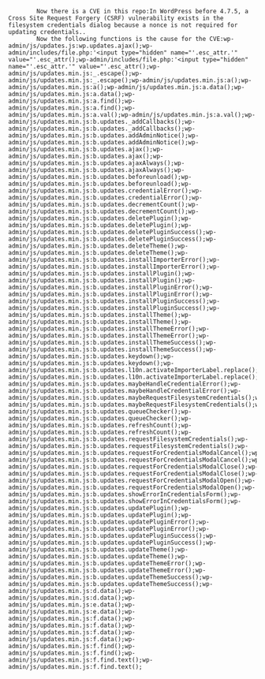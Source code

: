 
            Now there is a CVE in this repo:In WordPress before 4.7.5, a Cross Site Request Forgery (CSRF) vulnerability exists in the filesystem credentials dialog because a nonce is not required for updating credentials..
            Now the following functions is the cause for the CVE:wp-admin/js/updates.js:wp.updates.ajax();wp-admin/includes/file.php:'<input type="hidden" name="'.esc_attr.'" value="'.esc_attr();wp-admin/includes/file.php:'<input type="hidden" name="'.esc_attr.'" value="'.esc_attr();wp-admin/js/updates.min.js:_.escape();wp-admin/js/updates.min.js:_.escape();wp-admin/js/updates.min.js:a();wp-admin/js/updates.min.js:a();wp-admin/js/updates.min.js:a.data();wp-admin/js/updates.min.js:a.data();wp-admin/js/updates.min.js:a.find();wp-admin/js/updates.min.js:a.find();wp-admin/js/updates.min.js:a.val();wp-admin/js/updates.min.js:a.val();wp-admin/js/updates.min.js:b.updates._addCallbacks();wp-admin/js/updates.min.js:b.updates._addCallbacks();wp-admin/js/updates.min.js:b.updates.addAdminNotice();wp-admin/js/updates.min.js:b.updates.addAdminNotice();wp-admin/js/updates.min.js:b.updates.ajax();wp-admin/js/updates.min.js:b.updates.ajax();wp-admin/js/updates.min.js:b.updates.ajaxAlways();wp-admin/js/updates.min.js:b.updates.ajaxAlways();wp-admin/js/updates.min.js:b.updates.beforeunload();wp-admin/js/updates.min.js:b.updates.beforeunload();wp-admin/js/updates.min.js:b.updates.credentialError();wp-admin/js/updates.min.js:b.updates.credentialError();wp-admin/js/updates.min.js:b.updates.decrementCount();wp-admin/js/updates.min.js:b.updates.decrementCount();wp-admin/js/updates.min.js:b.updates.deletePlugin();wp-admin/js/updates.min.js:b.updates.deletePlugin();wp-admin/js/updates.min.js:b.updates.deletePluginSuccess();wp-admin/js/updates.min.js:b.updates.deletePluginSuccess();wp-admin/js/updates.min.js:b.updates.deleteTheme();wp-admin/js/updates.min.js:b.updates.deleteTheme();wp-admin/js/updates.min.js:b.updates.installImporterError();wp-admin/js/updates.min.js:b.updates.installImporterError();wp-admin/js/updates.min.js:b.updates.installPlugin();wp-admin/js/updates.min.js:b.updates.installPlugin();wp-admin/js/updates.min.js:b.updates.installPluginError();wp-admin/js/updates.min.js:b.updates.installPluginError();wp-admin/js/updates.min.js:b.updates.installPluginSuccess();wp-admin/js/updates.min.js:b.updates.installPluginSuccess();wp-admin/js/updates.min.js:b.updates.installTheme();wp-admin/js/updates.min.js:b.updates.installTheme();wp-admin/js/updates.min.js:b.updates.installThemeError();wp-admin/js/updates.min.js:b.updates.installThemeError();wp-admin/js/updates.min.js:b.updates.installThemeSuccess();wp-admin/js/updates.min.js:b.updates.installThemeSuccess();wp-admin/js/updates.min.js:b.updates.keydown();wp-admin/js/updates.min.js:b.updates.keydown();wp-admin/js/updates.min.js:b.updates.l10n.activateImporterLabel.replace();wp-admin/js/updates.min.js:b.updates.l10n.activateImporterLabel.replace();wp-admin/js/updates.min.js:b.updates.maybeHandleCredentialError();wp-admin/js/updates.min.js:b.updates.maybeHandleCredentialError();wp-admin/js/updates.min.js:b.updates.maybeRequestFilesystemCredentials();wp-admin/js/updates.min.js:b.updates.maybeRequestFilesystemCredentials();wp-admin/js/updates.min.js:b.updates.queueChecker();wp-admin/js/updates.min.js:b.updates.queueChecker();wp-admin/js/updates.min.js:b.updates.refreshCount();wp-admin/js/updates.min.js:b.updates.refreshCount();wp-admin/js/updates.min.js:b.updates.requestFilesystemCredentials();wp-admin/js/updates.min.js:b.updates.requestFilesystemCredentials();wp-admin/js/updates.min.js:b.updates.requestForCredentialsModalCancel();wp-admin/js/updates.min.js:b.updates.requestForCredentialsModalCancel();wp-admin/js/updates.min.js:b.updates.requestForCredentialsModalClose();wp-admin/js/updates.min.js:b.updates.requestForCredentialsModalClose();wp-admin/js/updates.min.js:b.updates.requestForCredentialsModalOpen();wp-admin/js/updates.min.js:b.updates.requestForCredentialsModalOpen();wp-admin/js/updates.min.js:b.updates.showErrorInCredentialsForm();wp-admin/js/updates.min.js:b.updates.showErrorInCredentialsForm();wp-admin/js/updates.min.js:b.updates.updatePlugin();wp-admin/js/updates.min.js:b.updates.updatePlugin();wp-admin/js/updates.min.js:b.updates.updatePluginError();wp-admin/js/updates.min.js:b.updates.updatePluginError();wp-admin/js/updates.min.js:b.updates.updatePluginSuccess();wp-admin/js/updates.min.js:b.updates.updatePluginSuccess();wp-admin/js/updates.min.js:b.updates.updateTheme();wp-admin/js/updates.min.js:b.updates.updateTheme();wp-admin/js/updates.min.js:b.updates.updateThemeError();wp-admin/js/updates.min.js:b.updates.updateThemeError();wp-admin/js/updates.min.js:b.updates.updateThemeSuccess();wp-admin/js/updates.min.js:b.updates.updateThemeSuccess();wp-admin/js/updates.min.js:d.data();wp-admin/js/updates.min.js:d.data();wp-admin/js/updates.min.js:e.data();wp-admin/js/updates.min.js:e.data();wp-admin/js/updates.min.js:f.data();wp-admin/js/updates.min.js:f.data();wp-admin/js/updates.min.js:f.data();wp-admin/js/updates.min.js:f.data();wp-admin/js/updates.min.js:f.find();wp-admin/js/updates.min.js:f.find();wp-admin/js/updates.min.js:f.find.text();wp-admin/js/updates.min.js:f.find.text();
            